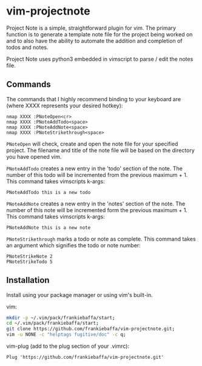# vim-projectnote

Project Note is a simple, straightforward plugin for vim. The primary
function is to generate a template note file for the project being worked
on and to also have the ability to automate the addition and completion of
todos and notes.

Project Note uses python3 embedded in vimscript to parse / edit the notes
file.

## Commands

The commands that I highly recommend binding to your keyboard are (where
XXXX represents your desired hotkey):
```vim
nmap XXXX :PNoteOpen<cr>
nmap XXXX :PNoteAddTodo<space>
nmap XXXX :PNoteAddNote<space>
nmap XXXX :PNoteStrikethrough<space>
```

`PNoteOpen` will check, create and open the note file for your specified
project. The filename and title of the note file will be based on the
directory you have opened vim.

`PNoteAddTodo` creates a new entry in the 'todo' section of the note. The
number of this todo will be incremented from the previous maximum + 1. This
command takes vimscripts k-args:
```vim
PNoteAddTodo this is a new todo
```

`PNoteAddNote` creates a new entry in the 'notes' section of the note. The
number of this note will be incremented form the previous maximum + 1. This
command takes vimscripts k-args:
```vim
PNoteAddNote this is a new note
```

`PNoteStrikethrough` marks a todo or note as complete. This command takes an
argument which signifies the todo or note number:
```vim
PNoteStrikeNote 2
PNoteStrikeTodo 5
```

## Installation

Install using your package manager or using vim's built-in.  

vim:
```bash
mkdir -p ~/.vim/pack/frankiebaffa/start;
cd ~/.vim/pack/frankiebaffa/start;
git clone https://github.com/frankiebaffa/vim-projectnote.git;
vim -u NONE -c "helptags fugitive/doc" -c q;
```

vim-plug (add to the plug section of your .vimrc):
```vim
Plug 'https://github.com/frankiebaffa/vim-projectnote.git'
```

